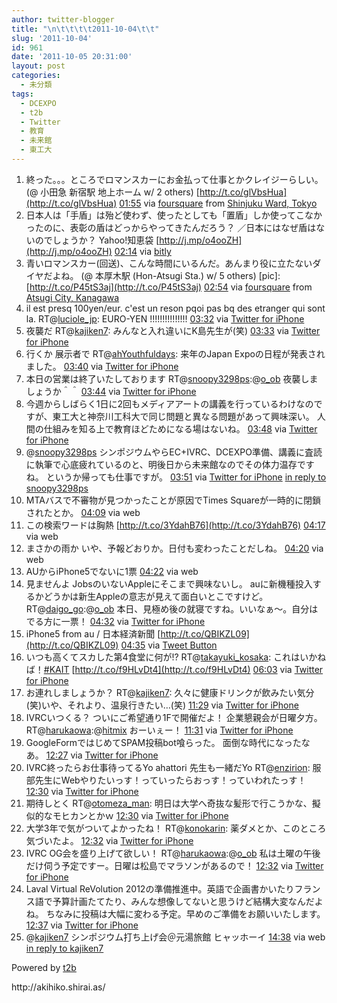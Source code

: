 ```yaml
---
author: twitter-blogger
title: "\n\t\t\t\t2011-10-04\t\t"
slug: '2011-10-04'
id: 961
date: '2011-10-05 20:31:00'
layout: post
categories:
  - 未分類
tags:
  - DCEXPO
  - t2b
  - Twitter
  - 教育
  - 未来館
  - 東工大
---
```


<div xmlns:georss="http://www.georss.org/georss">

1.  <span><span>終った。。。ところでロマンスカーにお金払って仕事とかクレイジーらしい。 (@ 小田急 新宿駅 地上ホーム w/ 2 others) [http://t.co/glVbsHua](http://t.co/glVbsHua)</span> <span>[<span>01:55</span>](http://twitter.com/o_ob/status/121206865098055680) <span>via [foursquare](http://foursquare.com)</span> from [Shinjuku Ward, Tokyo<span></span>](http://maps.google.com/maps?q=35.690488,139.699967)</span></span>
2.  <span><span>日本人は「手盾」は殆ど使わず、使ったとしても「置盾」しか使ってこなかったのに、表彰の盾はどっからやってきたんだろう？ ／日本にはなぜ盾はないのでしょうか？ Yahoo!知恵袋 [http://j.mp/o4ooZH](http://j.mp/o4ooZH)</span> <span>[<span>02:14</span>](http://twitter.com/o_ob/status/121211662857539585) <span>via [bitly](http://bit.ly)</span></span></span>
3.  <span><span>青いロマンスカー(回送)、こんな時間にいるんだ。あんまり役に立たないダイヤだよね。 (@ 本厚木駅 (Hon-Atsugi Sta.) w/ 5 others) [pic]: [http://t.co/P45tS3aj](http://t.co/P45tS3aj)</span> <span>[<span>02:54</span>](http://twitter.com/o_ob/status/121221556222427136) <span>via [foursquare](http://foursquare.com)</span> from [Atsugi City, Kanagawa<span></span>](http://maps.google.com/maps?q=35.43934309,139.36423302)</span></span>
4.  <span><span>il est presq 100yen/eur. c'est un reson pqoi pas bq des etranger qui sont la. RT@[luciole_jp](http://twitter.com/luciole_jp "luciole_jp"): EURO-YEN !!!!!!!!!!!!!!!</span> <span>[<span>03:32</span>](http://twitter.com/o_ob/status/121231261263069184) <span>via [Twitter for iPhone](http://twitter.com/#!/download/iphone)</span></span></span>
5.  <span><span>夜襲だ RT@[kajiken7](http://twitter.com/kajiken7 "kajiken7"): みんなと入れ違いにK島先生が(笑)</span> <span>[<span>03:33</span>](http://twitter.com/o_ob/status/121231516872359936) <span>via [Twitter for iPhone](http://twitter.com/#!/download/iphone)</span></span></span>
6.  <span><span>行くか 展示者で RT@[ahYouthfuldays](http://twitter.com/ahYouthfuldays "ahYouthfuldays"): 来年のJapan Expoの日程が発表されました。</span> <span>[<span>03:40</span>](http://twitter.com/o_ob/status/121233356456333312) <span>via [Twitter for iPhone](http://twitter.com/#!/download/iphone)</span></span></span>
7.  <span><span>本日の営業は終了いたしております RT@[snoopy3298ps](http://twitter.com/snoopy3298ps "snoopy3298ps"):@[o_ob](http://twitter.com/o_ob "o_ob") 夜襲しましょうか＾＾</span> <span>[<span>03:44</span>](http://twitter.com/o_ob/status/121234176941891584) <span>via [Twitter for iPhone](http://twitter.com/#!/download/iphone)</span></span></span>
8.  <span><span>今週からしばらく1日に2回もメディアアートの講義を行っているわけなのですが、東工大と神奈川工科大で同じ問題と異なる問題があって興味深い。 人間の仕組みを知る上で教育ほどためになる場はないね。</span> <span>[<span>03:48</span>](http://twitter.com/o_ob/status/121235333223432193) <span>via [Twitter for iPhone](http://twitter.com/#!/download/iphone)</span></span></span>
9.  <span><span>@[snoopy3298ps](http://twitter.com/snoopy3298ps "snoopy3298ps") シンポジウムやらEC+IVRC、DCEXPO準備、講義に査読に執筆で心底疲れているのと、明後日から未来館なのでその体力温存ですね。 というか帰っても仕事ですが。</span> <span>[<span>03:51</span>](http://twitter.com/o_ob/status/121236118137081856) <span>via [Twitter for iPhone](http://twitter.com/#!/download/iphone)</span> [in reply to snoopy3298ps](http://twitter.com/snoopy3298ps/status/121235439913930752)</span></span>
10.  <span><span>MTAバスで不審物が見つかったことが原因でTimes Squareが一時的に閉鎖されたとか。</span> <span>[<span>04:09</span>](http://twitter.com/o_ob/status/121240652137758721) <span>via web</span></span></span>
11.  <span><span>この検索ワードは胸熱 [http://t.co/3YdahB76](http://t.co/3YdahB76)</span> <span>[<span>04:17</span>](http://twitter.com/o_ob/status/121242611217465345) <span>via web</span></span></span>
12.  <span><span>まさかの雨か いや、予報どおりか。日付も変わったことだしね。</span> <span>[<span>04:20</span>](http://twitter.com/o_ob/status/121243365785337856) <span>via web</span></span></span>
13.  <span><span>AUからiPhone5でないに1票</span> <span>[<span>04:22</span>](http://twitter.com/o_ob/status/121243847744425984) <span>via web</span></span></span>
14.  <span><span>見ませんよ JobsのいないAppleにそこまで興味ないし。 auに新機種投入するかどうかは新生Appleの意志が見えて面白いとこですけど。 RT@[daigo_go](http://twitter.com/daigo_go "daigo_go"):@[o_ob](http://twitter.com/o_ob "o_ob") 本日、見極め後の就寝ですね。いいなぁ〜。自分はでる方に一票！</span> <span>[<span>04:32</span>](http://twitter.com/o_ob/status/121246376142192640) <span>via [Twitter for iPhone](http://twitter.com/#!/download/iphone)</span></span></span>
15.  <span><span>iPhone5 from au / 日本経済新聞 [http://t.co/QBIKZL09](http://t.co/QBIKZL09)</span> <span>[<span>04:35</span>](http://twitter.com/o_ob/status/121247140352770048) <span>via [Tweet Button](http://twitter.com/tweetbutton)</span></span></span>
16.  <span><span>いつも高くてスカした第4食堂に何が!? RT@[takayuki_kosaka](http://twitter.com/takayuki_kosaka "takayuki_kosaka"): これはいかねば！[#KAIT](http://twitter.com/search?q=%23KAIT "#KAIT") [http://t.co/f9HLvDt4](http://t.co/f9HLvDt4)</span> <span>[<span>06:03</span>](http://twitter.com/o_ob/status/121269236814450688) <span>via [Twitter for iPhone](http://twitter.com/#!/download/iphone)</span></span></span>
17.  <span><span>お連れしましょうか？ RT@[kajiken7](http://twitter.com/kajiken7 "kajiken7"): 久々に健康ドリンクが飲みたい気分(笑)いや、それより、温泉行きたい…(笑)</span> <span>[<span>11:29</span>](http://twitter.com/o_ob/status/121351337517645824) <span>via [Twitter for iPhone](http://twitter.com/#!/download/iphone)</span></span></span>
18.  <span><span>IVRCいつくる？ ついにご希望通り1Fで開催だよ！ 企業懇親会が日曜夕方。 RT@[harukaowa](http://twitter.com/harukaowa "harukaowa"):@[hitmix](http://twitter.com/hitmix "hitmix") おーいぇー！</span> <span>[<span>11:31</span>](http://twitter.com/o_ob/status/121351784575942656) <span>via [Twitter for iPhone](http://twitter.com/#!/download/iphone)</span></span></span>
19.  <span><span>GoogleFormではじめてSPAM投稿bot喰らった。 面倒な時代になったなあ。</span> <span>[<span>12:27</span>](http://twitter.com/o_ob/status/121365752468090881) <span>via [Twitter for iPhone](http://twitter.com/#!/download/iphone)</span></span></span>
20.  <span><span>IVRC終ったらお仕事待ってるYo ahattori 先生も一緒だYo RT@[enzirion](http://twitter.com/enzirion "enzirion"): 服部先生にWebやりたいっす！っていったらおっす！っていわれたっす！</span> <span>[<span>12:30</span>](http://twitter.com/o_ob/status/121366501239435264) <span>via [Twitter for iPhone](http://twitter.com/#!/download/iphone)</span></span></span>
21.  <span><span>期待しとく RT@[otomeza_man](http://twitter.com/otomeza_man "otomeza_man"): 明日は大学へ奇抜な髪形で行こうかな、擬似的なモヒカンとかｗ</span> <span>[<span>12:30</span>](http://twitter.com/o_ob/status/121366685138681856) <span>via [Twitter for iPhone](http://twitter.com/#!/download/iphone)</span></span></span>
22.  <span><span>大学3年で気がついてよかったね！ RT@[konokarin](http://twitter.com/konokarin "konokarin"): 薬ダメとか、このところ気づいたよ。</span> <span>[<span>12:32</span>](http://twitter.com/o_ob/status/121367007001194496) <span>via [Twitter for iPhone](http://twitter.com/#!/download/iphone)</span></span></span>
23.  <span><span>IVRC OG会を盛り上げて欲しい！ RT@[harukaowa](http://twitter.com/harukaowa "harukaowa"):@[o_ob](http://twitter.com/o_ob "o_ob") 私は土曜の午後だけ伺う予定ですー。日曜は松島でマラソンがあるので！</span> <span>[<span>12:32</span>](http://twitter.com/o_ob/status/121367205723111424) <span>via [Twitter for iPhone](http://twitter.com/#!/download/iphone)</span></span></span>
24.  <span><span>Laval Virtual ReVolution 2012の準備推進中。英語で企画書かいたりフランス語で予算計画たてたり、みんな想像してないと思うけど結構大変なんだよね。 ちなみに投稿は大幅に変わる予定。早めのご準備をお願いいたします。</span> <span>[<span>12:37</span>](http://twitter.com/o_ob/status/121368361962717184) <span>via [Twitter for iPhone](http://twitter.com/#!/download/iphone)</span></span></span>
25.  <span><span>@[kajiken7](http://twitter.com/kajiken7 "kajiken7") シンポジウム打ち上げ会＠元湯旅館 ヒャッホーイ</span> <span>[<span>14:38</span>](http://twitter.com/o_ob/status/121398949658636289) <span>via web</span> [in reply to kajiken7](http://twitter.com/kajiken7/status/121380886884270081)</span></span>

</div>

Powered by [t2b](http://t2b.utilz.jp/)

<div>http://akihiko.shirai.as/</div>